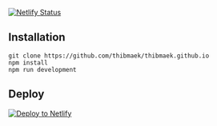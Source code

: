 [![Netlify Status](https://api.netlify.com/api/v1/badges/4f3c5556-78f2-46cd-b819-fcd9c46b877c/deploy-status)](https://app.netlify.com/sites/blog-thibmaekelbergh/deploys)

## Installation
```
git clone https://github.com/thibmaek/thibmaek.github.io
npm install
npm run development
```

## Deploy

[![Deploy to Netlify](https://www.netlify.com/img/deploy/button.svg)](https://app.netlify.com/start/deploy?repository=https://github.com/thibmaek/thibmaek.github.io)
